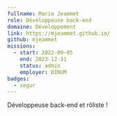 ```yaml
---
fullname: Marie Jeammet
role: Développeuse back-end
domaine: Développement
link: https://mjeammet.github.io/
github: mjeammet
missions:
  - start: 2022-09-05
    end: 2023-12-31
    status: admin
    employer: DINUM
badges:
  - segur
---
```


Développeuse back-end et rôliste !

